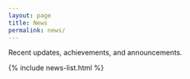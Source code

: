```yaml
---
layout: page
title: News
permalink: news/
---
```


Recent updates, achievements, and announcements.

{% include news-list.html %}